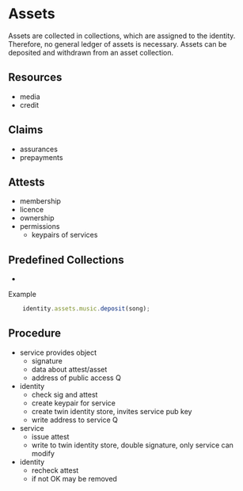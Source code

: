 Assets
======

Assets are collected in collections, which are assigned to the identity. Therefore, no general ledger of assets is necessary.
Assets can be deposited and withdrawn from an asset collection.

## Resources

- media
- credit

## Claims

- assurances
- prepayments

## Attests

- membership
- licence
- ownership
- permissions
    - keypairs of services

## Predefined Collections

- 

Example

```js
    identity.assets.music.deposit(song);
```

## Procedure

- service provides object
    - signature
    - data about attest/asset
    - address of public access Q
- identity 
    - check sig and attest
    - create keypair for service
    - create twin identity store, invites service pub key
    - write address to service Q
- service
    - issue attest
    - write to twin identity store, double signature, only service can modify
- identity 
    - recheck attest
    - if not OK may be removed
